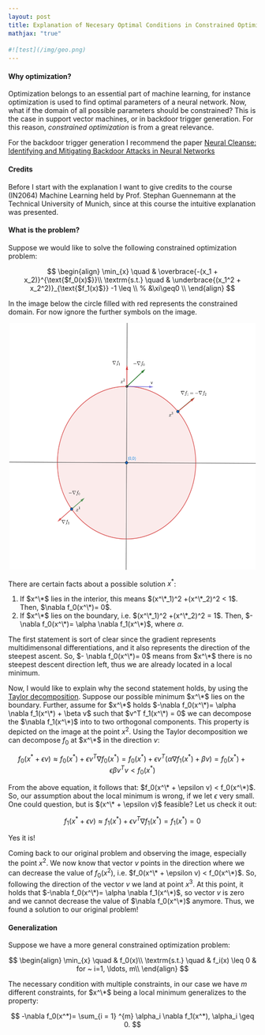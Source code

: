 ```yaml
---
layout: post
title: Explanation of Necesary Optimal Conditions in Constrained Optimization
mathjax: "true"

#![test](/img/geo.png)
---
```


<script type="text/x-mathjax-config">
  MathJax.Hub.Config({
    extensions: ["tex2jax.js"],
    jax: ["input/TeX", "output/HTML-CSS"],
    tex2jax: {
      inlineMath: [ ['$','$'], ["\\(","\\)"] ],
      displayMath: [ ['$$','$$'], ["\\[","\\]"] ],
      processEscapes: true
    },
    "HTML-CSS": { availableFonts: ["TeX"] }
  });
</script>
<script src="https://cdn.mathjax.org/mathjax/latest/MathJax.js?config=TeX-AMS-MML_HTMLorMML" type="text/javascript"></script>

#### Why optimization?
Optimization belongs to an essential part of machine learning, for instance optimization is used to find optimal parameters of a neural network. 
Now, what if the domain of all possible parameters should be constrained? This is the case in support vector machines, or in backdoor trigger generation. For this reason, *constrained optimization* is from a great relevance.

For the backdoor trigger generation I recommend the paper [Neural Cleanse: Identifying and Mitigating Backdoor Attacks in Neural Networks](https://github.com/bolunwang/backdoor)

#### Credits
Before I start with the explanation I want to give credits to the course (IN2064) Machine Learning held by Prof. Stephan Guennemann at the Technical University of Munich, since at this course the intuitive explanation was presented. 
#### What is the problem?
Suppose we would like to solve the following constrained optimization problem:

$$
    \begin{align}
        \min_{x} \quad & \overbrace{-(x_1 + x_2)}^{\text{$f_0(x)$}}\\
        \textrm{s.t.} \quad & \underbrace{(x_1^2 + x_2^2)}_{\text{$f_1(x)$}} -1 \leq \\
        % &\xi\geq0    \\
    \end{align}
$$

In the image below the circle filled with red represents the constrained domain. For now ignore the further symbols on the image.

<p align="center">
<img src="/img/geo.png" alt="geo" width="500" height="500"/>
</p>

There are certain facts about a possible solution $x^*$:
1. If $x^\*$ lies in the interior, this means $(x^\*_1)^2 +(x^\*_2)^2 < 1$. Then, $\nabla f_0(x^\*)= 0$.
2. If $x^\*$ lies on the boundary, i.e. $(x^\*_1)^2 +(x^\*_2)^2 = 1$. Then, $-\nabla f_0(x^\*)= \alpha \nabla f_1(x^\*)$, where $\alpha$.

The first statement is sort of clear since the gradient represents multidimensonal differentiations, and it also represents the direction of the steepest ascent. So, $- \nabla f_0(x^\*)= 0$ means from $x^\*$ there is no steepest descent direction left, thus we are already located in a local minimum.

Now, I would like to explain why the second statement holds, by using the [Taylor decomposition](https://en.wikipedia.org/wiki/Taylor_series).
Suppose our possible minimum $x^\*$ lies on the boundary. Further, assume for $x^\*$ holds $-\nabla f_0(x^\*)= \alpha \nabla f_1(x^\*) + \beta v$ such that $v^T f_1(x^\*) = 0$ we can decompose the $\nabla f_1(x^\*)$ into to two orthogonal components. This property is depicted on the image at the point $x^2$.
Using the Taylor decomposition we can decompose $f_0$ at $x^\*$ in the direction $v$:

$$
    f_0(x^* + \epsilon v) \approx f_0(x^*) + \epsilon v^T \nabla f_0(x^{*}) = f_0(x^*) + \epsilon v^T (\alpha \nabla f_1(x^*) + \beta v) = f_0(x^*) + \epsilon \beta  v^T v < f_0(x^*) 
$$

From the above equation, it follows that:  $f_0(x^\* + \epsilon v) < f_0(x^\*)$. So, our assumption about the local minimum is wrong, if we let $\epsilon$ very small. One could question, but is $(x^\* + \epsilon v)$ feasible? Let us check it out:

$$
    f_1(x^* + \epsilon v) \approx f_1(x^*) + \epsilon v^T \nabla f_1(x^*) = f_1(x^*)  = 0 
$$

Yes it is!

Coming back to our original problem and observing the image, especially the point $x^2$. We now know that vector $v$ points in the direction where we can decrease the value of $f_0(x^2)$, i.e. $f_0(x^\* + \epsilon v) < f_0(x^\*)$. So, following the direction of the vector $v$ we land at point $x^3$. At this point, it holds that $-\nabla f_0(x^\*)= \alpha \nabla f_1(x^\*)$, so vector $v$ is zero and we cannot decrease the value of $\nabla f_0(x^\*)$ anymore. Thus, we found a solution to our original problem!

#### Generalization
Suppose we have a more general constrained optimization problem:

$$
    \begin{align}
        \min_{x} \quad & f_0(x)\\
        \textrm{s.t.} \quad & f_i(x) \leq 0 & for ~ i=1, \ldots, m\\
    \end{align}
$$

The necessary condition with multiple constraints, in our case we have $m$ different constraints, for $x^\*$ being a local minimum generalizes to the property:

$$
    -\nabla f_0(x^*)= \sum_{i = 1} ^{m} \alpha_i \nabla f_1(x^*), \alpha_i \geq 0.
$$
